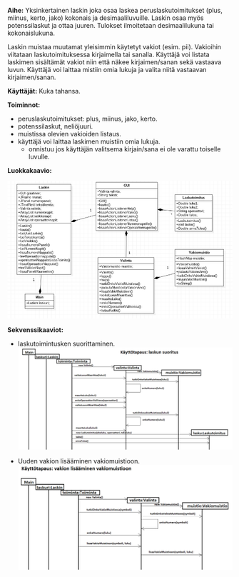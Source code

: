 **Aihe:** Yksinkertainen laskin joka osaa laskea peruslaskutoimitukset (plus, miinus, kerto, jako) kokonais ja desimaaliluvuille. Laskin osaa myös potenssilaskut ja ottaa juuren. Tulokset ilmoitetaan desimaalilukuna tai kokonaislukuna.


Laskin muistaa muutamat yleisimmin käytetyt vakiot (esim. pii). Vakioihin viitataan laskutoimituksessa kirjaimella tai sanalla. Käyttäjä voi listata laskimen sisältämät vakiot niin että näkee kirjaimen/sanan sekä vastaava luvun. Käyttäjä voi laittaa mistiin omia lukuja ja valita niitä vastaavan kirjaimen/sanan.

**Käyttäjät:** Kuka tahansa. 

**Toiminnot:** 
- peruslaskutoimitukset: plus, miinus, jako, kerto.
- potenssilaskut, neliöjuuri.
- muistissa olevien vakioiden listaus. 
- käyttäjä voi laittaa laskimen muistiin omia lukuja.
   * onnistuu jos käyttäjän valitsema kirjain/sana ei ole varattu toiselle luvulle.


**Luokkakaavio:** 

![Alt text](https://github.com/anliski/laskin/blob/master/dokumentointi/luokkakaavio.png)

**Sekvenssikaaviot:** 

- laskutoimintusken suorittaminen.
![Alt text](https://github.com/anliski/laskin/blob/master/dokumentointi/laskutoimitus.png)


- Uuden vakion lisääminen vakiomuistioon.
![Alt text](https://github.com/anliski/laskin/blob/master/dokumentointi/vakiomuistio.png)


